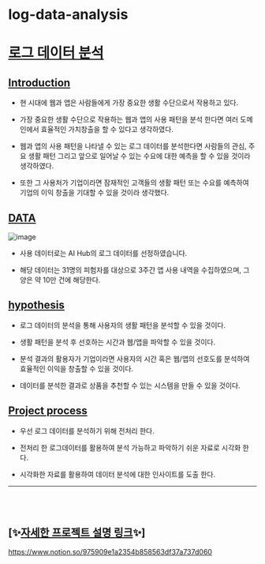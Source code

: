 # log-data-analysis

# <u>로그 데이터 분석</u>


## <u>Introduction</u>

- 현 시대에 웹과 앱은 사람들에게 가장 중요한 생활 수단으로서 작용하고 있다.  

- 가장 중요한 생활 수단으로 작용하는 웹과 앱의 사용 패턴을 분석 한다면 여러 도메인에서 효율적인 가치창출을 할 수 있다고 생각하였다.  

- 웹과 앱의 사용 패턴을 나타낼 수 있는 로그 데이터를 분석한다면 사람들의 관심, 주요 생활 패턴 그리고  앞으로 일어날 수 있는 수요에 대한 예측을 할 수 있을 것이라 생각하였다.
 
- 또한 그 사용처가 기업이라면 잠재적인 고객들의 생활 패턴 또는 수요를 예측하여 기업의 이익 창출을 기대할 수 있을 것이라 생각했다.

## <u>DATA</u>
![image](https://user-images.githubusercontent.com/89772868/162257055-0e843454-3863-4754-beb0-6d3c754a53e7.png)

- 사용 데이터로는 AI Hub의 로그 데이터를 선정하였습니다.

- 해당 데이터는 31명의 피험자를 대상으로 3주간 앱 사용 내역을 수집하였으며, 그 양은 약 10만 건에 해당한다.

## <u>hypothesis</u>

- 로그 데이터의 분석을 통해 사용자의 생활 패턴을 분석할 수 있을 것이다.

- 생활 패턴을 분석 후 선호하는 시간과 웹/앱을 파악할 수 있을 것이다.

- 분석 결과의 활용자가 기업이라면 사용자의 시간 혹은 웹/앱의 선호도를 분석하여 효율적인 이익을 창출할 수 있을 것이다. 

- 데이터를 분석한 결과로 상품을 추천할 수 있는 시스템을 만들 수 있을 것이다.

## <u>Project process</u>

- 우선 로그 데이터를 분석하기 위해 전처리 한다.

- 전처리 한 로그데이터를 활용하여 분석 가능하고 파악하기 쉬운 자료로 시각화 한다.

- 시각화한 자료를 활용하여 데이터 분석에 대한 인사이트를 도출 한다.
---

<br></br>
## [✨<u>자세한 프로젝트 설명 링크</u>✨]

https://www.notion.so/975909e1a2354b858563df37a737d060




